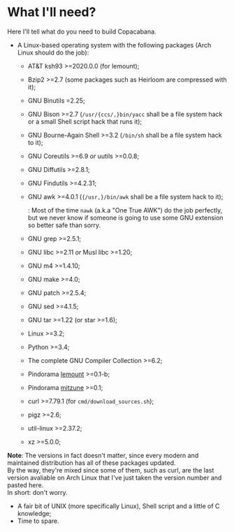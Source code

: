 # What I'll need?

Here I'll tell what do you need to build Copacabana.  

- A Linux-based operating system with the following packages (Arch Linux should do the job):
	- AT&T ksh93 >=2020.0.0 (for lemount);
	- Bzip2 >=2.7 (some packages such as Heirloom are compressed with it);
	- GNU Binutils =2.25;
	- GNU Bison >=2.7 (`/usr/{ccs/,}bin/yacc` shall be a file system hack or
	a small Shell script hack that runs it);
	- GNU Bourne-Again Shell >=3.2 (`/bin/sh` shall be a file system hack
	to it);
	- GNU Coreutils >=6.9 *or* uutils >=0.0.8;
	- GNU Diffutils >=2.8.1;
	- GNU Findutils >=4.2.31;
	- GNU awk >=4.0.1 (`{/usr,}/bin/awk` shall be a file system hack to it);

		:	Most of the time `nawk` (a.k.a "One True AWK") do the job perfectly,
			but we never know if someone is going to use some GNU extension so
			better safe than sorry.

	- GNU grep >=2.5.1;
	- GNU libc >=2.11 *or* Musl libc >=1.20;
	- GNU m4 >=1.4.10;
	- GNU make >=4.0;
	- GNU patch >=2.5.4;
	- GNU sed >=4.1.5;
	- GNU tar >=1.22 (or star >=1.6);
	- Linux >=3.2;
	- Python >=3.4;
	- The complete GNU Compiler Collection >=6.2;
	- Pindorama [lemount](https://github.com/Projeto-Pindorama/lemount) >=0.1-b;
	- Pindorama [mitzune](https://github.com/Projeto-Pindorama/mitzune) >=0.1;
	- curl >=7.79.1 (for `cmd/download_sources.sh`);
	- pigz >=2.6;
	- util-linux >=2.37.2;
	- xz >=5.0.0;

**Note**: The versions in fact doesn't matter, since every modern and maintained
distribution has all of these packages updated.  
By the way, they're mixed since some of them, such as curl, are the last
version avaliable on Arch Linux that I've just taken the version number and
pasted here.  
In short: don't worry.

- A fair bit of UNIX (more specifically Linux), Shell script and a little of C knowledge;
- Time to spare. 
